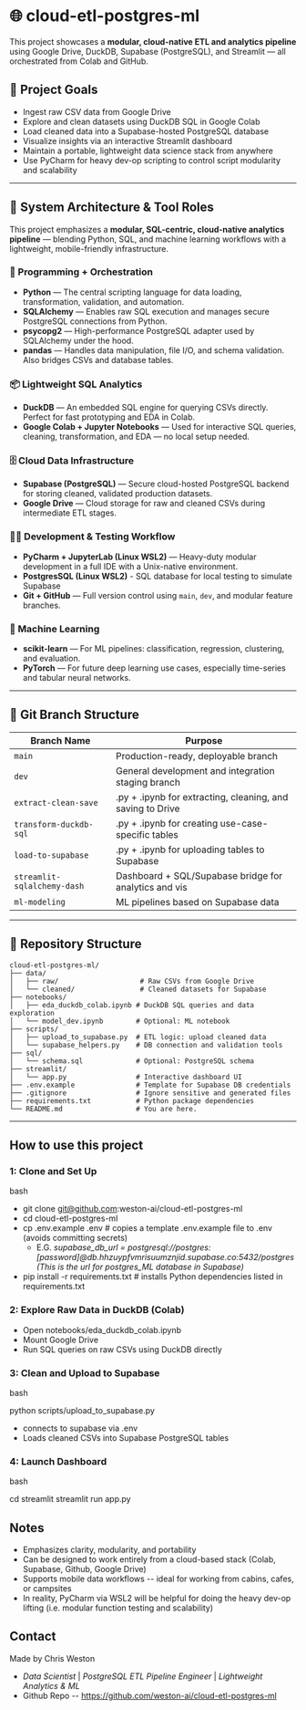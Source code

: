 # 🌐 cloud-etl-postgres-ml

This project showcases a **modular, cloud-native ETL and analytics pipeline** using Google Drive, DuckDB, Supabase (PostgreSQL), and Streamlit — all orchestrated from Colab and GitHub.

## 📌 Project Goals

- Ingest raw CSV data from Google Drive  
- Explore and clean datasets using DuckDB SQL in Google Colab 
- Load cleaned data into a Supabase-hosted PostgreSQL database  
- Visualize insights via an interactive Streamlit dashboard  
- Maintain a portable, lightweight data science stack from anywhere
- Use PyCharm for heavy dev-op scripting to control script modularity and scalability

---

## 🧠 System Architecture & Tool Roles

This project emphasizes a **modular, SQL-centric, cloud-native analytics pipeline** — blending Python, SQL, and machine learning workflows with a lightweight, mobile-friendly infrastructure.

### 🔧 Programming + Orchestration

- **Python** — The central scripting language for data loading, transformation, validation, and automation.  
- **SQLAlchemy** — Enables raw SQL execution and manages secure PostgreSQL connections from Python.  
- **psycopg2** — High-performance PostgreSQL adapter used by SQLAlchemy under the hood.  
- **pandas** — Handles data manipulation, file I/O, and schema validation. Also bridges CSVs and database tables.

### 📦 Lightweight SQL Analytics

- **DuckDB** — An embedded SQL engine for querying CSVs directly. Perfect for fast prototyping and EDA in Colab.  
- **Google Colab + Jupyter Notebooks** — Used for interactive SQL queries, cleaning, transformation, and EDA — no local setup needed.

### 🗄️ Cloud Data Infrastructure

- **Supabase (PostgreSQL)** — Secure cloud-hosted PostgreSQL backend for storing cleaned, validated production datasets.  
- **Google Drive** — Cloud storage for raw and cleaned CSVs during intermediate ETL stages.

### 👨‍💻 Development & Testing Workflow

- **PyCharm + JupyterLab (Linux WSL2)** — Heavy-duty modular development in a full IDE with a Unix-native environment.  
- **PostgresSQL (Linux WSL2)** - SQL database for local testing to simulate Supabase
- **Git + GitHub** — Full version control using `main`, `dev`, and modular feature branches.

### 🧠 Machine Learning

- **scikit-learn** — For ML pipelines: classification, regression, clustering, and evaluation.  
- **PyTorch** — For future deep learning use cases, especially time-series and tabular neural networks.

---

## 🌿 Git Branch Structure

| Branch Name                 | Purpose                                                    |
|-----------------------------|------------------------------------------------------------|
| `main`                      | Production-ready, deployable branch                        |
| `dev`                       | General development and integration staging branch         |
| `extract-clean-save`        | .py + .ipynb for extracting, cleaning, and saving to Drive |
| `transform-duckdb-sql`      | .py + .ipynb for creating use-case-specific tables         |
| `load-to-supabase`          | .py + .ipynb for uploading tables to Supabase              |
| `streamlit-sqlalchemy-dash` | Dashboard + SQL/Supabase bridge for analytics and vis      |
| `ml-modeling`               | ML pipelines based on Supabase data                        |

---

## 📁 Repository Structure

```text
cloud-etl-postgres-ml/
├── data/
│   ├── raw/                    # Raw CSVs from Google Drive
│   └── cleaned/                # Cleaned datasets for Supabase
├── notebooks/
│   ├── eda_duckdb_colab.ipynb # DuckDB SQL queries and data exploration
│   └── model_dev.ipynb        # Optional: ML notebook
├── scripts/
│   ├── upload_to_supabase.py  # ETL logic: upload cleaned data
│   └── supabase_helpers.py    # DB connection and validation tools
├── sql/
│   └── schema.sql             # Optional: PostgreSQL schema
├── streamlit/
│   └── app.py                 # Interactive dashboard UI
├── .env.example               # Template for Supabase DB credentials
├── .gitignore                 # Ignore sensitive and generated files
├── requirements.txt           # Python package dependencies
└── README.md                  # You are here.
```

---

## How to use this project

### 1: Clone and Set Up
bash

- git clone git@github.com:weston-ai/cloud-etl-postgres-ml
- cd cloud-etl-postgres-ml
- cp .env.example .env   # copies a template .env.example file to .env (avoids committing secrets)
    - E.G. *supabase\_db\_url = postgresql://postgres:[password]@db.hhzuypfvmrisuumznjid.supabase.co:5432/postgres (This is the url for postgres\_ML database in Supabase)*
- pip install -r requirements.txt  # installs Python dependencies listed in requirements.txt

### 2: Explore Raw Data in DuckDB (Colab)
- Open notebooks/eda\_duckdb\_colab.ipynb
- Mount Google Drive
- Run SQL queries on raw CSVs using DuckDB directly

### 3: Clean and Upload to Supabase
bash

python scripts/upload\_to\_supabase.py
- connects to supabase via .env
- Loads cleaned CSVs into Supabase PostgreSQL tables

### 4: Launch Dashboard
bash

cd streamlit
streamlit run app.py

## Notes
- Emphasizes clarity, modularity, and portability
- Can be designed to work entirely from a cloud-based stack (Colab, Supabase, Github, Google Drive)
- Supports mobile data workflows -- ideal for working from cabins, cafes, or campsites
- In reality, PyCharm via WSL2 will be helpful for doing the heavy dev-op lifting (i.e. modular function testing and scalability)

## Contact
Made by Chris Weston
- *Data Scientist* | *PostgreSQL ETL Pipeline Engineer* | *Lightweight Analytics & ML*
- Github Repo -- https://github.com/weston-ai/cloud-etl-postgres-ml
